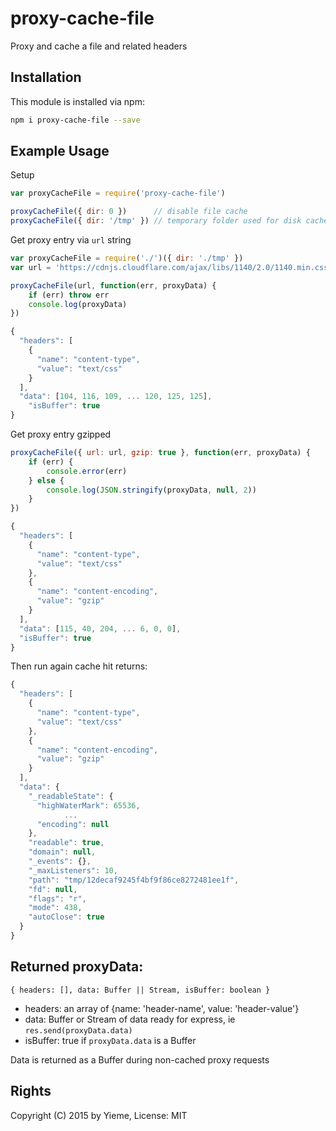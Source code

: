 # proxy-cache-file

Proxy and cache a file and related headers

<!-- [![build status](https://secure.travis-ci.org/yieme/proxy-cache-file.png)](http://travis-ci.org/yieme/proxy-cache-file) -->

## Installation

This module is installed via npm:

```sh
npm i proxy-cache-file --save
```

## Example Usage

Setup

```js
var proxyCacheFile = require('proxy-cache-file')

proxyCacheFile({ dir: 0 })      // disable file cache
proxyCacheFile({ dir: '/tmp' }) // temporary folder used for disk cache, default
```

Get proxy entry via ```url``` string

```js
var proxyCacheFile = require('./')({ dir: './tmp' })
var url = 'https://cdnjs.cloudflare.com/ajax/libs/1140/2.0/1140.min.css'

proxyCacheFile(url, function(err, proxyData) {
	if (err) throw err
	console.log(proxyData)
})

```

```js
{
  "headers": [
    {
      "name": "content-type",
      "value": "text/css"
    }
  ],
  "data": [104, 116, 109, ... 120, 125, 125],
	"isBuffer": true
}
```


Get proxy entry gzipped

```js
proxyCacheFile({ url: url, gzip: true }, function(err, proxyData) {
	if (err) {
		console.error(err)
	} else {
		console.log(JSON.stringify(proxyData, null, 2))
	}
})
```

```js
{
  "headers": [
    {
      "name": "content-type",
      "value": "text/css"
    },
    {
      "name": "content-encoding",
      "value": "gzip"
    }
  ],
  "data": [115, 40, 204, ... 6, 0, 0],
  "isBuffer": true
}
```

Then run again cache hit returns:

```js
{
  "headers": [
    {
      "name": "content-type",
      "value": "text/css"
    },
    {
      "name": "content-encoding",
      "value": "gzip"
    }
  ],
  "data": {
    "_readableState": {
      "highWaterMark": 65536,
			...
      "encoding": null
    },
    "readable": true,
    "domain": null,
    "_events": {},
    "_maxListeners": 10,
    "path": "tmp/12decaf9245f4bf9f86ce8272481ee1f",
    "fd": null,
    "flags": "r",
    "mode": 438,
    "autoClose": true
  }
}
```

## Returned proxyData:

```{ headers: [], data: Buffer || Stream, isBuffer: boolean }```

- headers: an array of {name: 'header-name', value: 'header-value'}
- data: Buffer or Stream of data ready for express, ie ```res.send(proxyData.data)```
- isBuffer: true if ```proxyData.data``` is a Buffer

Data is returned as a Buffer during non-cached proxy requests

## Rights

Copyright (C) 2015 by Yieme, License: MIT

